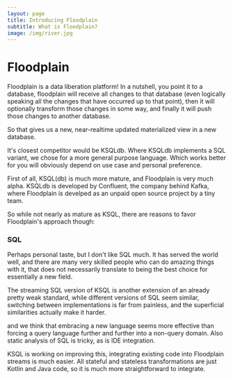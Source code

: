 ```yaml
---
layout: page
title: Introducing Floodplain
subtitle: What is Floodplain?
image: /img/river.jpg
---
```


# Floodplain

Floodplain is a data liberation platform!
In a nutshell, you point it to a database, floodplain will receive all changes to that database (even logically speaking all the changes that have occurred up to that point), then it will optionally transform those changes in some way, and finally it will push those changes to another database.

So that gives us a new, near-realtime updated materialized view in a new database.

It's closest competitor would be KSQLdb. Where KSQLdb implements a SQL variant, we chose for a more general purpose language. Which works better for you will obviously depend on use case and personal preference.

First of all, KSQL(db) is much more mature, and Floodplain is very much alpha. KSQLdb is developed by Confluent, the company behind Kafka, where Floodplain is develped as an unpaid open source project by a tiny team.

So while not nearly as mature as KSQL, there are reasons to favor Floodplain's approach though:

### SQL

Perhaps personal taste, but I don't like SQL much. It has served the world well, and there are many very skilled people who can do amazing things with it, that does not necessarily translate to being the best choice for essentially a new field.

The streaming SQL version of KSQL is another extension of an already pretty weak standard, while different versions of SQL seem similar, switching between implementations is far from painless, and the superficial similarities actually make it harder.

and we think that embracing a new language seems more effective than forcing a query language further and further into a non-query domain. Also static analysis of SQL is tricky, as is IDE integration.

KSQL is working on improving this, integrating existing code into Floodplain streams is much easier. All stateful and stateless transformations are just Kotlin and Java code, so it is much more straightforward to integrate.
